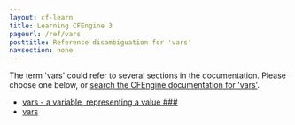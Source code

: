 ```yaml
---
layout: cf-learn
title: Learning CFEngine 3
pageurl: /ref/vars
posttitle: Reference disambiguation for 'vars'
navsection: none
---
```


The term 'vars' could refer to several sections in the documentation. Please choose one below, or
[search the CFEngine documentation for 'vars'](http://docs.cfengine.com/latest/search.html?q=vars).

- [vars - a variable, representing a value \#\#\#](http://docs.cfengine.com/latest/guide-writing-and-serving-policy-promises-available-in-cfengine.html#vars-a-variable,-representing-a-value-###)
- [vars](http://docs.cfengine.com/latest/reference-promise-types-vars.html#vars)
